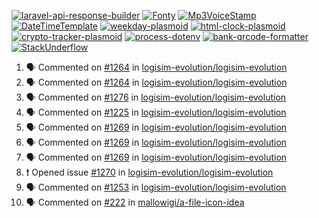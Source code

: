 [![laravel-api-response-builder](https://github-readme-stats.vercel.app/api/pin/?username=MarcinOrlowski&repo=laravel-api-response-builder&theme=default&hide_border=true&title_color=87c9c3&text_color=62696d&icon_color=636a6d&bg_color=30393e)](https://github.com/MarcinOrlowski/laravel-api-response-builder)
[![Fonty](https://github-readme-stats.vercel.app/api/pin/?username=MarcinOrlowski&repo=Fonty&theme=default&hide_border=true&title_color=87c9c3&text_color=62696d&icon_color=636a6d&bg_color=30393e)](https://github.com/MarcinOrlowski/Fonty)
[![Mp3VoiceStamp](https://github-readme-stats.vercel.app/api/pin/?username=MarcinOrlowski&repo=Mp3VoiceStamp&theme=default&hide_border=true&title_color=87c9c3&text_color=62696d&icon_color=636a6d&bg_color=30393e)](https://github.com/MarcinOrlowski/Mp3VoiceStamp)
[![DateTimeTemplate](https://github-readme-stats.vercel.app/api/pin/?username=MarcinOrlowski&repo=DateTimeTemplate&theme=default&hide_border=true&title_color=87c9c3&text_color=62696d&icon_color=636a6d&bg_color=30393e)](https://github.com/MarcinOrlowski/DateTimeTemplate)
[![weekday-plasmoid](https://github-readme-stats.vercel.app/api/pin/?username=MarcinOrlowski&repo=weekday-plasmoid&theme=default&hide_border=true&title_color=87c9c3&text_color=62696d&icon_color=636a6d&bg_color=30393e)](https://github.com/MarcinOrlowski/weekday-plasmoid)
[![html-clock-plasmoid](https://github-readme-stats.vercel.app/api/pin/?username=MarcinOrlowski&repo=html-clock-plasmoid&theme=default&hide_border=true&title_color=87c9c3&text_color=62696d&icon_color=636a6d&bg_color=30393e)](https://github.com/MarcinOrlowski/html-clock-plasmoid)
[![crypto-tracker-plasmoid](https://github-readme-stats.vercel.app/api/pin/?username=MarcinOrlowski&repo=crypto-tracker-plasmoid&theme=default&hide_border=true&title_color=87c9c3&text_color=62696d&icon_color=636a6d&bg_color=30393e)](https://github.com/MarcinOrlowski/crypto-tracker-plasmoid)
[![process-dotenv](https://github-readme-stats.vercel.app/api/pin/?username=MarcinOrlowski&repo=process-dotenv&theme=default&hide_border=true&title_color=87c9c3&text_color=62696d&icon_color=636a6d&bg_color=30393e)](https://github.com/MarcinOrlowski/process-dotenv)
[![bank-qrcode-formatter](https://github-readme-stats.vercel.app/api/pin/?username=MarcinOrlowski&repo=bank-qrcode-formatter&theme=default&hide_border=true&title_color=87c9c3&text_color=62696d&icon_color=636a6d&bg_color=30393e)](https://github.com/MarcinOrlowski/bank-qrcode-formatter)
[![StackUnderflow](https://github-readme-stats.vercel.app/api/pin/?username=MarcinOrlowski&repo=StackUnderflow&theme=default&hide_border=true&title_color=87c9c3&text_color=62696d&icon_color=636a6d&bg_color=30393e)](https://github.com/MarcinOrlowski/StackUnderflow)

<!--START_SECTION:activity-->
1. 🗣 Commented on [#1264](https://github.com/logisim-evolution/logisim-evolution/issues/1264) in [logisim-evolution/logisim-evolution](https://github.com/logisim-evolution/logisim-evolution)
2. 🗣 Commented on [#1264](https://github.com/logisim-evolution/logisim-evolution/issues/1264) in [logisim-evolution/logisim-evolution](https://github.com/logisim-evolution/logisim-evolution)
3. 🗣 Commented on [#1276](https://github.com/logisim-evolution/logisim-evolution/issues/1276) in [logisim-evolution/logisim-evolution](https://github.com/logisim-evolution/logisim-evolution)
4. 🗣 Commented on [#1225](https://github.com/logisim-evolution/logisim-evolution/issues/1225) in [logisim-evolution/logisim-evolution](https://github.com/logisim-evolution/logisim-evolution)
5. 🗣 Commented on [#1269](https://github.com/logisim-evolution/logisim-evolution/issues/1269) in [logisim-evolution/logisim-evolution](https://github.com/logisim-evolution/logisim-evolution)
6. 🗣 Commented on [#1269](https://github.com/logisim-evolution/logisim-evolution/issues/1269) in [logisim-evolution/logisim-evolution](https://github.com/logisim-evolution/logisim-evolution)
7. 🗣 Commented on [#1269](https://github.com/logisim-evolution/logisim-evolution/issues/1269) in [logisim-evolution/logisim-evolution](https://github.com/logisim-evolution/logisim-evolution)
8. ❗️ Opened issue [#1270](https://github.com/logisim-evolution/logisim-evolution/issues/1270) in [logisim-evolution/logisim-evolution](https://github.com/logisim-evolution/logisim-evolution)
9. 🗣 Commented on [#1253](https://github.com/logisim-evolution/logisim-evolution/issues/1253) in [logisim-evolution/logisim-evolution](https://github.com/logisim-evolution/logisim-evolution)
10. 🗣 Commented on [#222](https://github.com/mallowigi/a-file-icon-idea/issues/222) in [mallowigi/a-file-icon-idea](https://github.com/mallowigi/a-file-icon-idea)
<!--END_SECTION:activity-->
